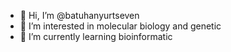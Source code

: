 - 👋 Hi, I’m @batuhanyurtseven
- 👀 I’m interested in molecular biology and genetic
- 🌱 I’m currently learning bioinformatic
  

<!---
batuhanyurtseven/batuhanyurtseven is a ✨ special ✨ repository because its `README.md` (this file) appears on your GitHub profile.
You can click the Preview link to take a look at your changes.
--->
